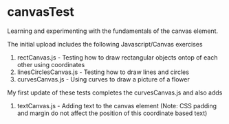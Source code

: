 # canvasTest
Learning and experimenting with the fundamentals of the canvas element.

The initial upload includes the following Javascript/Canvas exercises

  1) rectCanvas.js - Testing how to draw rectangular objects ontop of each other using coordinates
  2) linesCirclesCanvas.js - Testing how to draw lines and circles
  3) curvesCanvas.js - Using curves to draw a picture of a flower
  
My first update of these tests completes the curvesCanvas.js and also adds

  1) textCanvas.js - Adding text to the canvas element (Note: CSS padding and margin do not affect the position of this coordinate based text) 
